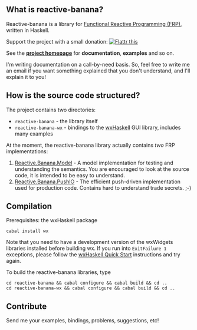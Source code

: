 ## What is reactive-banana?

Reactive-banana is a library for [Functional Reactive Programming (FRP)][frp], written in Haskell.

Support the project with a small donation: [![Flattr this](http://api.flattr.com/button/flattr-badge-large.png)](http://flattr.com/thing/384682/reactive-banana)

See the **[project homepage][homepage]** for **documentation**, **examples** and so on.

  [homepage]: http://haskell.org/haskellwiki/Reactive-banana
  [frp]: http://haskell.org/haskellwiki/Functional_Reactive_Programming

I'm writing documentation on a call-by-need basis. So, feel free to write me an email if you want something explained that you don't understand, and I'll explain it to you!

## How is the source code structured?

The project contains two directories:

* `reactive-banana` - the library itself
* `reactive-banana-wx` - bindings to the [wxHaskell][] GUI library, includes many examples

At the moment, the reactive-banana library actually contains *two* FRP implementations:

1. [Reactive.Banana.Model][model] - A model implementation for testing and understanding the semantics. You are encouraged to look at the source code, it is intended to be easy to understand.
2. [Reactive.Banana.PushIO][pushio] - The efficient push-driven implementation used for production code. Contains hard to understand trade secrets. ;-)

  [model]: https://github.com/HeinrichApfelmus/reactive-banana/blob/master/reactive-banana/src/Reactive/Banana/Model.hs
  [pushio]: https://github.com/HeinrichApfelmus/reactive-banana/blob/master/reactive-banana/src/Reactive/Banana/PushIO.hs
  [wxhaskell]: http://haskell.org/haskellwiki/WxHaskell

## Compilation

Prerequisites: the wxHaskell package

    cabal install wx

Note that you need to have a development version of the wxWidgets libraries installed before building wx. If you run into `ExitFailure 1` exceptions, please follow the [wxHaskell Quick Start](http://www.haskell.org/haskellwiki/WxHaskell/Building) instructions and try again.

To build the reactive-banana libraries, type

    cd reactive-banana && cabal configure && cabal build && cd ..
    cd reactive-banana-wx && cabal configure && cabal build && cd ..


## Contribute

Send me your examples, bindings, problems, suggestions, etc!


